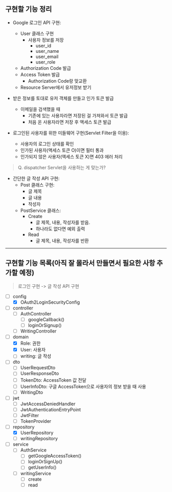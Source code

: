 ## 구현할 기능 정리

- Google 로그인 API 구현:
    - User 클래스 구현
        - 사용자 정보를 저장
            - user_id
            - user_name
            - user_email
            - user_role
    - Authorization Code 발급
    - Access Token 발급
        - Authorization Code랑 맞교환
    - Resource Server에서 유저정보 받기


- 받은 정보를 토대로 유저 객체를 만들고 인가 토큰 발급
    - 이메일을 검색했을 때
        - 기존에 있는 사용자라면 저장된 걸 가져와서 토큰 발급
        - 처음 온 사용자라면 저장 후 액세스 토큰 발급


- 로그인된 사용자를 위한 미들웨어 구현(Servlet Filter을 이용):
    - 사용자의 로그인 상태를 확인
    - 인가된 사용자(액세스 토큰 O)이면 필터 통과
    - 인가되지 않은 사용자(액세스 토큰 X)면 403 에러 처리
> Q. dispatcher Servlet을 사용하는 게 맞는가?


- 간단한 글 작성 API 구현:
    - Post 클래스 구현:
        - 글 제목
        - 글 내용
        - 작성자
    - PostService 클래스:
        - Create
            - 글 제목, 내용, 작성자를 받음.
            - 하나라도 없다면 예외 출력
        - Read
            - 글 제목, 내용, 작성자를 반환

---
## 구현할 기능 목록(아직 잘 몰라서 만들면서 필요한 사항 추가할 예정)

> 로그인 구현 -> 글 작성 API 구현

-[ ] config
    -[x] OAuth2LoginSecurityConfig

-[ ] controller
    -[ ] AuthController
        -[ ] googleCallback()
        -[ ] loginOrSignup()
    -[ ] WritingController

-[ ] domain
    -[x] Role: 권한
    -[x] User: 사용자
    -[ ] writing: 글 작성

-[ ] dto
    -[ ] UserRequestDto
    -[ ] UserResponseDto
    -[ ] TokenDto: AccessToken 값 전달
    -[ ] UserInfoDto: 구글 AccessToken으로 사용자의 정보 받을 때 사용
    -[ ] WritingDto

-[ ] jwt
    -[ ] JwtAccessDeniedHandler
    -[ ] JwtAuthenticationEntryPoint
    -[ ] JwtFilter
    -[ ] TokenProvider

-[ ] repository
    -[x] UserRepository
    -[ ] writingRepository

-[ ] service
    -[ ] AuthService
        -[ ] getGoogleAccessToken()
        -[ ] loginOrSignUp()
        -[ ] getUserInfo()
    -[ ] writingService
        -[ ] create
        -[ ] read